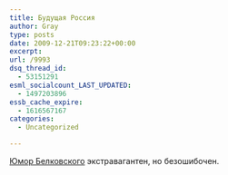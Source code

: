 ```yaml
---
title: Будущая Россия
author: Gray
type: posts
date: 2009-12-21T09:23:22+00:00
excerpt:
url: /9993
dsq_thread_id:
  - 53151291
esml_socialcount_LAST_UPDATED:
  - 1497203896
essb_cache_expire:
  - 1616567167
categories:
  - Uncategorized

---
```








[Юмор Белковского][1] экстравагантен, но безошибочен.

 [1]: http://ej.ru/?a=note&id=9722